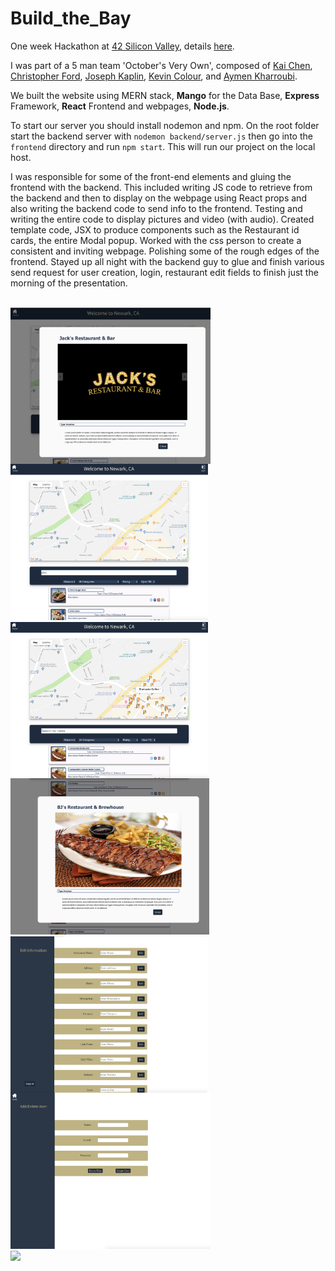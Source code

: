 # Build_the_Bay

One week Hackathon at [42 Silicon Valley](https://www.42.us.org/), details [here](https://www.42.us.org/42-hosts-first-build-the-bay-hackathon/).

I was part of a 5 man team 'October's Very Own', composed of [Kai Chen](https://github.com/yakuseishou),  [Christopher Ford](https://github.com/Chris7Ford), [Joseph Kaplin](https://github.com/jkaplin), [Kevin Colour](https://github.com/MrColour), and [Aymen Kharroubi](https://github.com/akharrou).

We built the website using MERN stack, **Mango** for the Data Base, **Express** Framework, **React** Frontend and webpages, **Node.js**.

To start our server you should install nodemon and npm. On the root folder start the backend server with `nodemon backend/server.js` then go into the `frontend` directory and run `npm start`. This will run our project on the local host.

I was responsible for some of the front-end elements and gluing the frontend with the backend. This included
writing JS code to retrieve from the backend and then to display on the webpage using React props and also writing the backend code
to send info to the frontend. Testing and writing the entire code to display pictures and video (with audio). Created template code,
JSX to produce components such as the Restaurant id cards, the entire Modal popup. Worked with the css person to create
a consistent and inviting webpage. Polishing some of the rough edges of the frontend. Stayed up all night with the backend guy
to glue and finish various send request for user creation, login, restaurant edit fields to finish just the morning of the presentation.

<br>
<img align="left" height="250" src="https://github.com/MrColour/Build_the_Bay/blob/master/resources/screen_shot_2019-04-12_at_11.08.54_am.png" />
<img height="250" src="https://github.com/MrColour/Build_the_Bay/blob/master/resources/screen_shot_2019-04-12_at_11.03.49_am.png" />
<br>
<img align="left" height="250" src="https://github.com/MrColour/Build_the_Bay/blob/master/resources/screen_shot_2019-04-12_at_11.05.46_am.png" />
<img height="250" src="https://github.com/MrColour/Build_the_Bay/blob/master/resources/screen_shot_2019-04-12_at_11.06.39_am.png" />
<br>
<img align="left" height="250" src="https://github.com/MrColour/Build_the_Bay/blob/master/resources/screen_shot_2019-04-12_at_11.01.30_am.png" />
<img height="250" src="https://github.com/MrColour/Build_the_Bay/blob/master/resources/screen_shot_2019-04-12_at_10.59.44_am.png" />
<br>
<img align="left" height="250" src="https://github.com/MrColour/Build_the_Bay/blob/master/resources/screen_shot_2019-04-12_at_10.59.15_am.png" />
<br>
